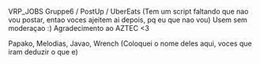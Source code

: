 VRP_JOBS
Gruppe6 / PostUp / UberEats (Tem um script faltando que nao vou postar, entao voces ajeitem ai depois, pq eu que nao vou)
Usem sem moderaçao :)
Agradecimento ao AZTEC <3


Papako, Melodias, Javao, Wrench (Coloquei o nome deles aqui, voces que iram deduzir o que e)
